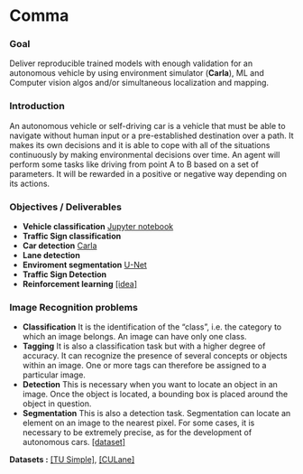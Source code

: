 # Comma


### Goal

Deliver reproducible trained models with enough validation for an autonomous vehicle by using environment simulator (**Carla**), ML and Computer vision algos and/or simultaneous localization and mapping. 

### Introduction

An autonomous vehicle or self-driving car is a vehicle that must be able to navigate without human input or a pre-established destination over a path. It makes its own decisions and it is able to cope with all of the situations continuously by making environmental decisions over time. An agent will perform some tasks like driving from point A to B based on a set of parameters. It will be rewarded in a positive or negative way depending on its actions. 

### Objectives / Deliverables

- **Vehicle classification** [Jupyter notebook](https://github.com/pepsm/machine-learning/blob/master/algos/Classification/ImageClassification.ipynb) 
- **Traffic Sign classification** 
- **Car detection** [Carla](https://github.com/affinis-lab/car-detection-module)
- **Lane detection**
- **Enviroment segmentation** [U-Net](https://github.com/henyau/Image-Segmentation-with-Unet)
- **Traffic Sign Detection** 
- **Reinforcement learning** [[idea]](https://github.com/carla-simulator/reinforcement-learning)
 
### Image Recognition problems

  - **Classification** It is the identification of the “class”, i.e. the category to which an image belongs. An image can have only one class.  
  - **Tagging** It is also a classification task but with a higher degree of accuracy. It can recognize the presence of several concepts or objects within an image.   One or more tags can therefore be assigned to a particular image.  
  - **Detection** This is necessary when you want to locate an object in an image. Once the object is located, a bounding box is placed around the object in question. 
  - **Segmentation** This is also a detection task. Segmentation can locate an element on an image to the nearest pixel. For some cases, it is necessary to be extremely precise, as for the development of autonomous cars. [[dataset]](https://github.com/DanielHfnr/Carla-Object-Detection-Dataset)

 
 **Datasets :** 
 [[TU Simple]](https://paperswithcode.com/dataset/tusimple), [[CULane]](https://paperswithcode.com/dataset/culane)


